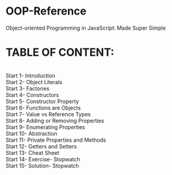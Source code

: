 # OOP-Reference
Object-oriented Programming in JavaScript: Made Super Simple

# TABLE OF CONTENT:
\
 Start 1- Introduction\
 Start 2- Object Literals\
 Start 3- Factories\
 Start 4- Constructors\
 Start 5- Constructor Property\
 Start 6- Functions are Objects\
 Start 7- Value vs Reference Types\
 Start 8- Adding or Removing Properties\
 Start 9- Enumerating Properties\
 Start 10- Abstraction\
 Start 11- Private Properties and Methods\
 Start 12- Getters and Setters\
 Start 13- Cheat Sheet\
 Start 14- Exercise- Stopwatch\
 Start 15- Solution- Stopwatch
